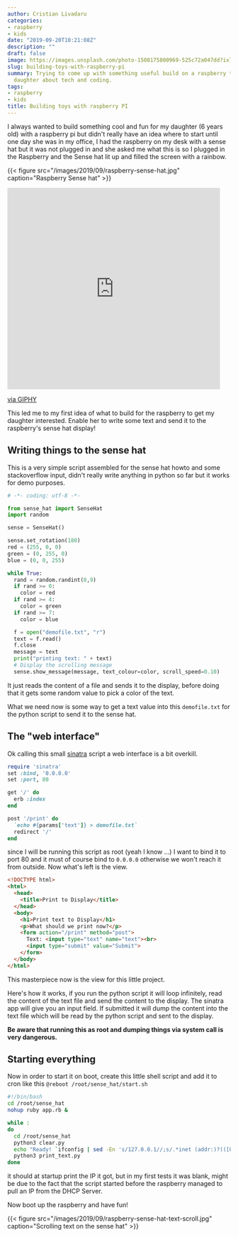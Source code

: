 ```yaml
---
author: Cristian Livadaru
categories:
- raspberry
- kids
date: "2019-09-20T10:21:08Z"
description: ""
draft: false
image: https://images.unsplash.com/photo-1508175800969-525c72a047dd?ixlib=rb-1.2.1&q=80&fm=jpg&crop=entropy&cs=tinysrgb&w=2000&fit=max&ixid=eyJhcHBfaWQiOjExNzczfQ
slug: building-toys-with-raspberry-pi
summary: Trying to come up with something useful build on a raspberry to teach my
  daughter about tech and coding.
tags:
- raspberry
- kids
title: Building toys with raspberry PI
---
```



I always wanted to build something cool and fun for my daughter (6 years old) with a raspberry pi but didn't really have an idea where to start until one day she was in my office, I had the raspberry on my desk with a sense hat but it was not plugged in and she asked me what this is so I plugged in the Raspberry and the Sense hat lit up and filled the screen with a rainbow.

{{< figure src="/images/2019/09/raspberry-sense-hat.jpg" caption="Raspberry Sense hat" >}}

<iframe src="https://giphy.com/embed/Nm8ZPAGOwZUQM" width="480" height="454" frameBorder="0" class="giphy-embed" allowFullScreen></iframe><p><a href="https://giphy.com/gifs/reaction-Nm8ZPAGOwZUQM">via GIPHY</a></p>

This led me to my first idea of what to build for the raspberry to get my daughter interested. Enable her to write some text and send it to the raspberry's sense hat display!

## Writing things to the sense hat

This is a very simple script assembled for the sense hat howto and some stackoverflow input, didn't really write anything in python so far but it works for demo purposes.

```python
# -*- coding: utf-8 -*-

from sense_hat import SenseHat
import random

sense = SenseHat()

sense.set_rotation(180)
red = (255, 0, 0)
green = (0, 255, 0)
blue = (0, 0, 255)

while True:
  rand = random.randint(0,9)
  if rand >= 0:
    color = red
  if rand >= 4:
    color = green
  if rand >= 7:
    color = blue

  f = open("demofile.txt", "r")
  text = f.read()
  f.close
  message = text
  print("printing text: " + text)
  # Display the scrolling message
  sense.show_message(message, text_colour=color, scroll_speed=0.10)
```

It just reads the content of a file and sends it to the display, before doing that it gets some random value to pick a color of the text.

What we need now is some way to get a text value into this `demofile.txt` for the python script to send it to the sense hat.

## The "web interface"

Ok calling this small [sinatra](http://sinatrarb.com/) script a web interface is a bit overkill.

```ruby
require 'sinatra'
set :bind, '0.0.0.0'
set :port, 80

get '/' do
  erb :index
end

post '/print' do
  `echo #{params['text']} > demofile.txt`
  redirect '/'
end
```

since I will be running this script as root (yeah I know ...) I want to bind it to port 80 and it must of course bind to `0.0.0.0` otherwise we won't reach it from outside. Now what's left is the view.

```html
<!DOCTYPE html>
<html>
  <head>
    <title>Print to Display</title>
  </head>
  <body>
    <h1>Print text to Display</h1>
    <p>What should we print now?</p>
    <form action="/print" method="post">
      Text: <input type="text" name="text"><br>
      <input type="submit" value="Submit">
    </form>
  </body>
</html>

```

This masterpiece now is the view for this little project.

Here's how it works, if you run the python script it will loop infinitely, read the content of the text file and send the content to the display. The sinatra app will give you an input field. If submitted it will dump the content into the text file which will be read by the python script and sent to the display.

**Be aware that running this as root and dumping things via system call is very dangerous.**

## Starting everything

Now in order to start it on boot, create this little shell script and add it to cron like this `@reboot /root/sense_hat/start.sh` 

```bash
#!/bin/bash
cd /root/sense_hat
nohup ruby app.rb &

while :
do
  cd /root/sense_hat
  python3 clear.py
  echo "Ready! `ifconfig | sed -En 's/127.0.0.1//;s/.*inet (addr:)?(([0-9]*\.){3}[0-9]*).*/\2/p'`" > demofile.txt
  python3 print_text.py
done

```

it should at startup print the IP it got, but in my first tests it was blank, might be due to the fact that the script started before the raspberry managed to pull an IP from the DHCP Server.

Now boot up the raspberry and have fun!

{{< figure src="/images/2019/09/raspberry-sense-hat-text-scroll.jpg" caption="Scrolling text on the sense hat" >}}



